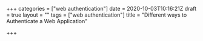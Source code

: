 +++
categories = ["web authentication"]
date = 2020-10-03T10:16:21Z
draft = true
layout = ""
tags = ["web authentication"]
title = "Different ways to Authenticate a Web Application"

+++
